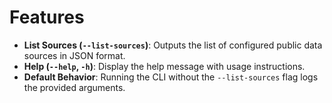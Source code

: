 # Features

- **List Sources (`--list-sources`)**: Outputs the list of configured public data sources in JSON format.
- **Help (`--help`, `-h`)**: Display the help message with usage instructions.
- **Default Behavior**: Running the CLI without the `--list-sources` flag logs the provided arguments.

